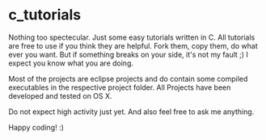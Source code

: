 c_tutorials
===========

Nothing too spectecular. Just some easy tutorials written in C.
All tutorials are free to use if you think they are helpful. Fork them, copy them, do what ever you want.
But if something breaks on your side, it's not my fault ;) I expect you know what you are doing.

Most of the projects are eclipse projects and do contain some compiled executables in the respective project folder.
All Projects have been developed and tested on OS X.

Do not expect high activity just yet.
And also feel free to ask me anything.


Happy coding! :)
